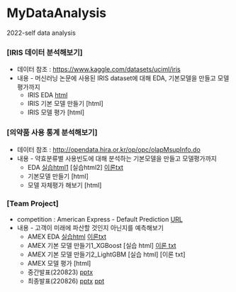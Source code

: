 # MyDataAnalysis
2022-self data analysis

### [IRIS 데이터 분석해보기]
  * 데이터 참조 : https://www.kaggle.com/datasets/uciml/iris
  * 내용 - 머신러닝 논문에 사용된 IRIS dataset에 대해 EDA, 기본모델을 만들고 모델평가까지
    * IRIS EDA [html](https://github.com/juheefatal/MyDataAnalysis/blob/main/IRIS_BASIC01.html)
    * IRIS 기본 모델 만들기 [html]
    * IRIS 모델 평가 [html]
    
### [의약품 사용 통계 분석해보기]
  * 데이터 참조 : http://opendata.hira.or.kr/op/opc/olapMsupInfo.do
  * 내용 - 약효분류별 사용빈도에 대해 분석하는 기본모델을 만들고 모델평가까지
    * EDA [실습html1](https://juheefatal.github.io/MyDataAnalysis/Project_01/0818_toyProject_EDA_1.html)
          [실습html2]
          [이론txt](https://github.com/juheefatal/MyDataAnalysis/blob/main/Project_01/study_for_EDA.txt)
    * 기본모델 만들기 [html]
    * 모델 자체평가 해보기 [html]
    
### [Team Project]
  * competition : American Express - Default Prediction [URL](https://www.kaggle.com/competitions/amex-default-prediction)
  * 내용 - 고객이 미래에 파산할 것인지 아닌지를 예측해보기
    * AMEX EDA [실습html](https://juheefatal.github.io/MyDataAnalysis/TeamProject/%EC%9C%A0%EB%A6%BC_20220819_amex_eda.html) 
               [이론txt](https://github.com/juheefatal/MyDataAnalysis/blob/main/TeamProject/memo%20for%20EDA.txt)
    * AMEX 기본 모델 만들기1_XGBoost  [실습 html] [이론 txt](https://github.com/juheefatal/MyDataAnalysis/blob/main/TeamProject/memo%20for%20XGB.txt)
    * AMEX 기본 모델 만들기2_LightGBM [실습 html] [이론 txt]
    * AMEX 모델 평가 [html]
    * 중간발표(220823) [pptx](https://juheefatal.github.io/MyDataAnalysis/TeamProject/TeamAmazon_amex_mid_simple.pptx)
    * 최종발표(220826) [pptx](https://juheefatal.github.io/MyDataAnalysis/TeamProject/_teamAmazon_amex_animation_ver._finalPT.pptx) 
                       [ppt](https://juheefatal.github.io/MyDataAnalysis/TeamProject/teamAmazon_amex_finalPT.pdf)
